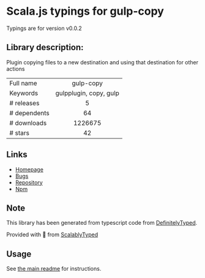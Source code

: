 
# Scala.js typings for gulp-copy

Typings are for version v0.0.2

## Library description:
Plugin copying files to a new destination and using that destination for other actions

|                    |                 |
| ------------------ | :-------------: |
| Full name          | gulp-copy |
| Keywords           | gulpplugin, copy, gulp |
| # releases         | 5 |
| # dependents       | 64 |
| # downloads        | 1226675 |
| # stars            | 42 |

## Links
- [Homepage](https://github.com/klaascuvelier/gulp-copy)
- [Bugs](https://github.com/klaascuvelier/gulp-copy/issues)
- [Repository](https://github.com/klaascuvelier/gulp-copy)
- [Npm](https://www.npmjs.com/package/gulp-copy)
    


## Note
This library has been generated from typescript code from [DefinitelyTyped](https://definitelytyped.org).

Provided with :purple_heart: from [ScalablyTyped](https://github.com/oyvindberg/ScalablyTyped)

## Usage
See [the main readme](../../readme.md) for instructions.


